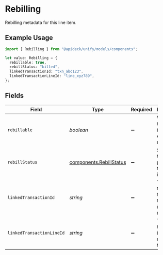 # Rebilling

Rebilling metadata for this line item.

## Example Usage

```typescript
import { Rebilling } from "@apideck/unify/models/components";

let value: Rebilling = {
  rebillable: true,
  rebillStatus: "billed",
  linkedTransactionId: "txn_abc123",
  linkedTransactionLineId: "line_xyz789",
};
```

## Fields

| Field                                                              | Type                                                               | Required                                                           | Description                                                        | Example                                                            |
| ------------------------------------------------------------------ | ------------------------------------------------------------------ | ------------------------------------------------------------------ | ------------------------------------------------------------------ | ------------------------------------------------------------------ |
| `rebillable`                                                       | *boolean*                                                          | :heavy_minus_sign:                                                 | Whether this line item is eligible for rebilling.                  | true                                                               |
| `rebillStatus`                                                     | [components.RebillStatus](../../models/components/rebillstatus.md) | :heavy_minus_sign:                                                 | Status of the rebilling process for this line item.                | billed                                                             |
| `linkedTransactionId`                                              | *string*                                                           | :heavy_minus_sign:                                                 | The ID of the transaction this line item was rebilled to.          | txn_abc123                                                         |
| `linkedTransactionLineId`                                          | *string*                                                           | :heavy_minus_sign:                                                 | The ID of the line item in the rebilled transaction.               | line_xyz789                                                        |